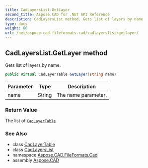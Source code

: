 ```yaml
---
title: CadLayersList.GetLayer
second_title: Aspose.CAD for .NET API Reference
description: CadLayersList method. Gets list of layers by name
type: docs
weight: 60
url: /net/aspose.cad.fileformats.cad/cadlayerslist/getlayer/
---
```

## CadLayersList.GetLayer method

Gets list of layers by name.

```csharp
public virtual CadLayerTable GetLayer(string name)
```

| Parameter | Type | Description |
| --- | --- | --- |
| name | String | The name parameter. |

### Return Value

The list of [`CadLayerTable`](../../../aspose.cad.fileformats.cad.cadtables/cadlayertable/)

### See Also

* class [CadLayerTable](../../../aspose.cad.fileformats.cad.cadtables/cadlayertable/)
* class [CadLayersList](../)
* namespace [Aspose.CAD.FileFormats.Cad](../../../aspose.cad.fileformats.cad/)
* assembly [Aspose.CAD](../../../)


